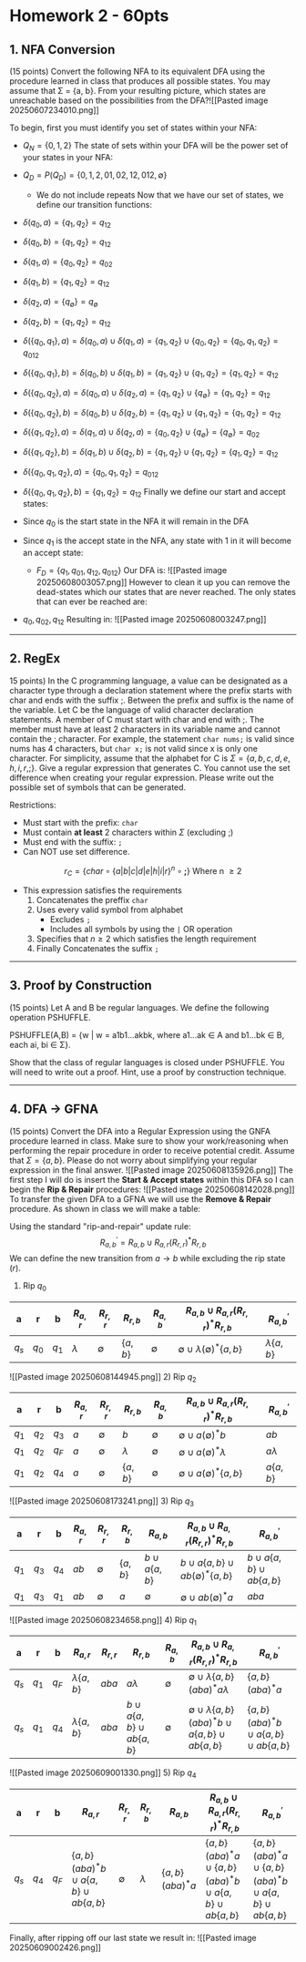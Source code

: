 # Homework 2 - 60pts
## 1. NFA Conversion
(15 points) Convert the following NFA to its equivalent DFA using the procedure learned in class that produces all possible states. You may assume that Σ = {a, b}. From your resulting picture, which states are unreachable based on the possibilities from the DFA?![[Pasted image 20250607234010.png]]

To begin, first you must identify you set of states within your NFA:
- $Q_N=\{0,1,2\}$
The state of sets within your DFA will be the power set of your states in your NFA:
- $Q_D=P(Q_D)=\{0,1,2,01,02,12,012,\emptyset\}$
	- We do not include repeats
Now that we have our set of states, we define our transition functions:
- $\delta(q_0,a)=\{q_1,q_2\}=q_{12}$
- $\delta(q_0,b)= \{q_1, q_2\}=q_{12}$
- $\delta(q_1,a)=\{q_0,q_2\}=q_{02}$
- $\delta(q_1,b)=\{q_1, q_2\}=q_{12}$
- $\delta(q_2,a)=\{q_\emptyset\}=q_\emptyset$
- $\delta(q_2,b)=\{q_1,q_2\}=q_{12}$

- $\delta(\{q_0,q_1\},a)=\delta(q_0,a)\cup\delta(q_1,a)=\{q_1,q_2\}\cup\{q_0,q_2\}=\{q_0,q_1,q_2\}=q_{012}$
- $\delta(\{q_0,q_1\},b)=\delta(q_0,b)\cup\delta(q_1,b)=\{q_1,q_2\}\cup\{q_1,q_2\}=\{q_1,q_2\}=q_{12}$
- $\delta(\{q_0,q_2\},a)=\delta(q_0,a)\cup\delta(q_2,a)=\{q_1,q_2\}\cup\{q_\emptyset\}=\{q_1,q_2\}=q_{12}$
- $\delta(\{q_0,q_2\},b)=\delta(q_0,b)\cup\delta(q_2,b)=\{q_1,q_2\}\cup\{q_1,q_2\}=\{q_1,q_2\}=q_{12}$
- $\delta(\{q_1,q_2\},a)=\delta(q_1,a)\cup\delta(q_2,a)=\{q_0,q_2\}\cup\{q_\emptyset\}=\{q_\emptyset\}=q_{02}$
- $\delta(\{q_1,q_2\},b)=\delta(q_1,b)\cup\delta(q_2,b)=\{q_1,q_2\}\cup\{q_1,q_2\}=\{q_1,q_2\}=q_{12}$

- $\delta(\{q_0,q_1,q_2\},a)=\{q_0,q_1,q_2\}=q_{012}$
- $\delta(\{q_0,q_1,q_2\},b)=\{q_1,q_2\}=q_{12}$
Finally we define our start and accept states:
- Since $q_0$ is the start state in the NFA it will remain in the DFA
- Since $q_1$ is the accept state in the NFA, any state with 1 in it will become an accept state:
	- $F_D=\{q_1,q_01,q_12,q_012\}$
Our DFA is:
![[Pasted image 20250608003057.png]]
However to clean it up you can remove the dead-states which our states that are never reached.
The only states that can ever be reached are:
- $q_0, q_{02}, q_{12}$
Resulting in:
![[Pasted image 20250608003247.png]]

---
## 2. RegEx
15 points) In the C programming language, a value can be designated as a character type through a declaration statement where the prefix starts with char and ends with the suffix ;. Between the prefix and suffix is the name of the variable. Let C be the language of valid character declaration statements. A member of C must start with char and end with ;. The member must have at least 2 characters in its variable name and cannot contain the ; character. For example, the statement `char nums;` is valid since nums has 4 characters, but `char x;` is not valid since x is only one character. For simplicity, assume that the alphabet for C is $\Sigma = \{a, b, c, d, e, h, i, r, ; \}$. Give a regular expression that generates C. You cannot use the set difference when creating your regular expression. Please write out the possible set of symbols that can be generated.

Restrictions:
- Must start with the prefix: `char`
- Must contain **at least** 2 characters within $\Sigma$ (excluding $;$)
- Must end with the suffix: `;`
- Can NOT use set difference.

$$\begin{equation}\tag{A.2}
r_C=\{char\circ\{a | b | c | d | e | h | i | r\}^n\circ\mathbf{;}\} \text{ Where n }\geq 2
\end{equation}$$
- This expression satisfies the requirements
	1) Concatenates the preffix `char`
	2) Uses every valid symbol from alphabet
		- Excludes `;`
		- Includes all symbols by using the `|` OR operation
	3) Specifies that $n\geq2$ which satisfies the length requirement
	4) Finally Concatenates the suffix `;`
---
## 3. Proof by Construction
(15 points) Let A and B be regular languages. We define the following operation PSHUFFLE. 

PSHUFFLE(A,B) = {w | w = a1b1...akbk, where a1...ak ∈ A and b1...bk ∈ B, each ai, bi ∈ Σ}. 

Show that the class of regular languages is closed under PSHUFFLE. You will need to write out a proof. Hint, use a proof by construction technique.

---
## 4. DFA $\rightarrow$ GFNA
(15 points) Convert the DFA into a Regular Expression using the GNFA procedure learned in class. Make sure to show your work/reasoning when performing the repair procedure in order to receive potential credit. Assume that $\Sigma = \{a, b\}$. Please do not worry about simplifying your regular expression in the final answer.
![[Pasted image 20250608135926.png]]
The first step I will do is insert the **Start & Accept states** within this DFA so I can begin the **Rip & Repair** procedures:
![[Pasted image 20250608142028.png]]
To transfer the given DFA to a GFNA we will use the **Remove & Repair** procedure. As shown in class we will make a table:

Using the standard "rip-and-repair" update rule:
$$\begin{equation}\tag{R.A.R}
R^\prime_{a,b}=R_{a,b}\cup R_{a,r}(R_{r,r})^*R_{r,b}
\end{equation}$$
We can define the new transition from $a \rightarrow b$ while excluding the rip state $(r)$.
1) Rip $q_0$

| a     | r     | b     | $R_{a,r}$ | $R_{r,r}$   | $R_{r,b}$ | $R_{a,b}$   | $R_{a,b}\cup R_{a,r}(R_{r,r})^*R_{r,b}$      | $R^\prime_{a,b}$ |
| ----- | ----- | ----- | --------- | ----------- | --------- | ----------- | -------------------------------------------- | ---------------- |
| $q_s$ | $q_0$ | $q_1$ | $\lambda$ | $\emptyset$ | $\{a,b\}$ | $\emptyset$ | $\emptyset \cup \lambda(\emptyset)^*\{a,b\}$ | $\lambda\{a,b\}$ |

![[Pasted image 20250608144945.png]]
2) Rip $q_2$

| a     | r     | b     | $R_{a,r}$ | $R_{r,r}$   | $R_{r,b}$ | $R_{a,b}$   | $R_{a,b}\cup R_{a,r}(R_{r,r})^*R_{r,b}$ | $R^\prime_{a,b}$ |
| ----- | ----- | ----- | --------- | ----------- | --------- | ----------- | --------------------------------------- | ---------------- |
| $q_1$ | $q_2$ | $q_3$ | $a$       | $\emptyset$ | $b$       | $\emptyset$ | $\emptyset \cup a(\emptyset)^*b$        | $ab$             |
| $q_1$ | $q_2$ | $q_F$ | $a$       | $\emptyset$ | $\lambda$ | $\emptyset$ | $\emptyset \cup a(\emptyset)^*\lambda$  | $a\lambda$       |
| $q_1$ | $q_2$ | $q_4$ | $a$       | $\emptyset$ | $\{a,b\}$ | $\emptyset$ | $\emptyset \cup a(\emptyset)^*\{a,b\}$  | $a\{a,b\}$       |
![[Pasted image 20250608173241.png]]
3) Rip $q_3$

| a     | r     | b     | $R_{a,r}$ | $R_{r,r}$   | $R_{r,b}$ | $R_{a,b}$        | $R_{a,b}\cup R_{a,r}(R_{r,r})^*R_{r,b}$      | $R^\prime_{a,b}$                |
| ----- | ----- | ----- | --------- | ----------- | --------- | ---------------- | -------------------------------------------- | ------------------------------- |
| $q_1$ | $q_3$ | $q_4$ | $ab$      | $\emptyset$ | $\{a,b\}$ | $b\cup a\{a,b\}$ | $b\cup a\{a,b\} \cup ab(\emptyset)^*\{a,b\}$ | $b\cup a\{a,b\} \cup ab\{a,b\}$ |
| $q_1$ | $q_3$ | $q_1$ | $ab$      | $\emptyset$ | $a$       | $\emptyset$      | $\emptyset \cup ab(\emptyset)^*a$            | $aba$                           |

![[Pasted image 20250608234658.png]]
4) Rip $q_1$

| a     | r     | b     | $R_{a,r}$         | $R_{r,r}$ | $R_{r,b}$                       | $R_{a,b}$   | $R_{a,b}\cup R_{a,r}(R_{r,r})^*R_{r,b}$                               | $R^\prime_{a,b}$                               |
| ----- | ----- | ----- | ----------------- | --------- | ------------------------------- | ----------- | --------------------------------------------------------------------- | ---------------------------------------------- |
| $q_s$ | $q_1$ | $q_F$ | $\lambda \{a,b\}$ | $aba$     | $a\lambda$                      | $\emptyset$ | $\emptyset \cup \lambda\{a,b\}(aba)^* a\lambda$                       | $\{a,b\}(aba)^* a$                             |
| $q_s$ | $q_1$ | $q_4$ | $\lambda \{a,b\}$ | $aba$     | $b\cup a\{a,b\} \cup ab\{a,b\}$ | $\emptyset$ | $\emptyset \cup \lambda \{a,b\}(aba)^* b\cup a\{a,b\} \cup ab\{a,b\}$ | $\{a,b\}(aba)^* b\cup a\{a,b\} \cup ab\{a,b\}$ |
![[Pasted image 20250609001330.png]]
5) Rip $q_4$

| a     | r     | b     | $R_{a,r}$                                      | $R_{r,r}$   | $R_{r,b}$ | $R_{a,b}$         | $R_{a,b}\cup R_{a,r}(R_{r,r})^*R_{r,b}$                             | $R^\prime_{a,b}$                                                    |
| ----- | ----- | ----- | ---------------------------------------------- | ----------- | --------- | ----------------- | ------------------------------------------------------------------- | ------------------------------------------------------------------- |
| $q_s$ | $q_4$ | $q_F$ | $\{a,b\}(aba)^* b\cup a\{a,b\} \cup ab\{a,b\}$ | $\emptyset$ | $\lambda$ | $\{a,b\}(aba)^*a$ | $\{a,b\}(aba)^*a \cup \{a,b\}(aba)^* b\cup a\{a,b\} \cup ab\{a,b\}$ | $\{a,b\}(aba)^*a \cup \{a,b\}(aba)^* b\cup a\{a,b\} \cup ab\{a,b\}$ |
Finally, after ripping off our last state we result in:
![[Pasted image 20250609002426.png]]




